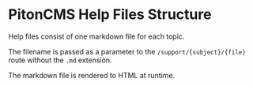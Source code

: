# PitonCMS Help Files Structure

Help files consist of one markdown file for each topic.

The filename is passed as a parameter to the `/support/{subject}/{file}` route without the `.md` extension.

The markdown file is rendered to HTML at runtime.
